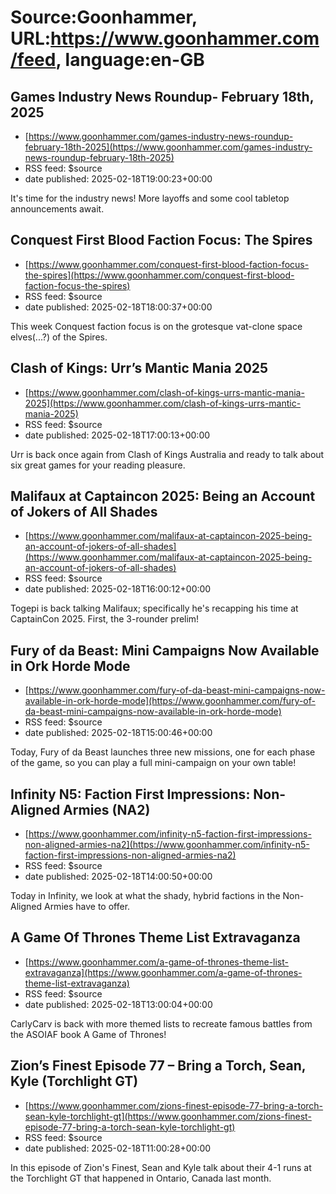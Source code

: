 # Source:Goonhammer, URL:https://www.goonhammer.com/feed, language:en-GB

## Games Industry News Roundup- February 18th, 2025
 - [https://www.goonhammer.com/games-industry-news-roundup-february-18th-2025](https://www.goonhammer.com/games-industry-news-roundup-february-18th-2025)
 - RSS feed: $source
 - date published: 2025-02-18T19:00:23+00:00

It's time for the industry news! More layoffs and some cool tabletop announcements await.

## Conquest First Blood Faction Focus: The Spires
 - [https://www.goonhammer.com/conquest-first-blood-faction-focus-the-spires](https://www.goonhammer.com/conquest-first-blood-faction-focus-the-spires)
 - RSS feed: $source
 - date published: 2025-02-18T18:00:37+00:00

This week Conquest faction focus is on the grotesque vat-clone space elves(...?) of the Spires.

## Clash of Kings: Urr’s Mantic Mania 2025
 - [https://www.goonhammer.com/clash-of-kings-urrs-mantic-mania-2025](https://www.goonhammer.com/clash-of-kings-urrs-mantic-mania-2025)
 - RSS feed: $source
 - date published: 2025-02-18T17:00:13+00:00

Urr is back once again from Clash of Kings Australia and ready to talk about six great games for your reading pleasure.

## Malifaux at Captaincon 2025: Being an Account of Jokers of All Shades
 - [https://www.goonhammer.com/malifaux-at-captaincon-2025-being-an-account-of-jokers-of-all-shades](https://www.goonhammer.com/malifaux-at-captaincon-2025-being-an-account-of-jokers-of-all-shades)
 - RSS feed: $source
 - date published: 2025-02-18T16:00:12+00:00

Togepi is back talking Malifaux; specifically he's recapping his time at CaptainCon 2025. First, the 3-rounder prelim!

## Fury of da Beast: Mini Campaigns Now Available in Ork Horde Mode
 - [https://www.goonhammer.com/fury-of-da-beast-mini-campaigns-now-available-in-ork-horde-mode](https://www.goonhammer.com/fury-of-da-beast-mini-campaigns-now-available-in-ork-horde-mode)
 - RSS feed: $source
 - date published: 2025-02-18T15:00:46+00:00

Today, Fury of da Beast launches three new missions, one for each phase of the game, so you can play a full mini-campaign on your own table!

## Infinity N5: Faction First Impressions: Non-Aligned Armies (NA2)
 - [https://www.goonhammer.com/infinity-n5-faction-first-impressions-non-aligned-armies-na2](https://www.goonhammer.com/infinity-n5-faction-first-impressions-non-aligned-armies-na2)
 - RSS feed: $source
 - date published: 2025-02-18T14:00:50+00:00

Today in Infinity, we look at what the shady, hybrid factions in the Non-Aligned Armies have to offer.

## A Game Of Thrones Theme List Extravaganza
 - [https://www.goonhammer.com/a-game-of-thrones-theme-list-extravaganza](https://www.goonhammer.com/a-game-of-thrones-theme-list-extravaganza)
 - RSS feed: $source
 - date published: 2025-02-18T13:00:04+00:00

CarlyCarv is back with more themed lists to recreate famous battles from the ASOIAF book A Game of Thrones!

## Zion’s Finest Episode 77 – Bring a Torch, Sean, Kyle (Torchlight GT)
 - [https://www.goonhammer.com/zions-finest-episode-77-bring-a-torch-sean-kyle-torchlight-gt](https://www.goonhammer.com/zions-finest-episode-77-bring-a-torch-sean-kyle-torchlight-gt)
 - RSS feed: $source
 - date published: 2025-02-18T11:00:28+00:00

In this episode of Zion's Finest, Sean and Kyle talk about their 4-1 runs at the Torchlight GT that happened in Ontario, Canada last month.

